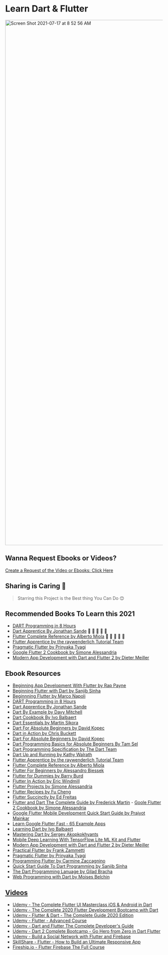 # Learn Dart & Flutter

<img width="1680" alt="Screen Shot 2021-07-17 at 8 52 56 AM" src="https://user-images.githubusercontent.com/55337687/126020532-ed4f88a4-9f70-4e64-aaeb-8ec477c96c48.png">

## Wanna Request Ebooks or Videos?

[Create a Request of the Video or Ebooks: Click Here](https://github.com/goldcoders/Flutter/issues/new?assignees=&labels=&template=request-ebook-or-video-tutorial-.md&title=)

## Sharing is Caring 💖

> Starring this Project is the Best thing You Can Do 😊

## Recommended Books To Learn this 2021

- [DART Programming in 8 Hours](https://github.com/goldcoders/Flutter/blob/master/DART%20Programming%20in%208%20Hours%2C%20for%20Beginners%2C%20Learn%20Coding%20Fast%20Dart%20Quick%20Start%20Guide%20by%20Ray%20Yao.pdf)
- [Dart Apprentice By Jonathan Sande](https://github.com/goldcoders/Flutter/blob/master/Dart%20Apprentice%20-%20By%20Jonathan%20Sande.pdf) :star2: :star2: :star2: :star2: :star2:
- [Flutter Complete Reference by Alberto Miola](https://github.com/goldcoders/Flutter/blob/master/Flutter%20Complete%20Reference%20by%20Alberto%20Miola.pdf) :star2: :star2: :star2: :star2: :star2:
- [Flutter Apprentice by the raywenderlich Tutorial Team](https://github.com/goldcoders/Flutter/blob/master/Flutter%20Apprentice.pdf)
- [Pragmatic Flutter by Prinyaka Tyagi](https://github.com/goldcoders/Flutter/blob/master/Pragmatic%20Flutter.pdf) 
- [Google Flutter 2 Cookbook by Simone Alessandria](https://github.com/goldcoders/Flutter/blob/master/Google%20Flutter%202%20Cookbook.pdf)
- [Modern App Development with Dart and Flutter 2 by Dieter Meiller](https://github.com/goldcoders/Flutter/blob/master/Modern%20App%20Development%20with%20Dart%20and%20Flutter%202%20A%20Comprehensive%20Introduction%20to%20Flutter%20by%20Meiller.pdf)


## Ebook Resources

- [Beginning App Development With Flutter by Rap Payne](https://github.com/goldcoders/Flutter/blob/master/Beginning%20App%20Development%20With%20Flutter%20by%20Rap%20Payne.pdf)
- [Beginning Flutter with Dart by Sanjib Sinha](https://github.com/goldcoders/Flutter/blob/master/Beginning%20Flutter%20With%20Dart%20A%20Step%20by%20Step%20Guide%20for%20Beginners%20to%20Build%20an%20Android%20or%20iOS%20Mobile%20Application%20(Flutter%2C%20Dart%20and%20Algorithm%20Book%201)%20by%20Sanjib%20Sinha.pdf)
- [Beginnning Flutter by Marco Napoli](https://github.com/goldcoders/Flutter/blob/master/Beginnning%20Flutter%20by%20Marco%20Napoli.pdf)
- [DART Programming in 8 Hours](https://github.com/goldcoders/Flutter/blob/master/DART%20Programming%20in%208%20Hours%2C%20for%20Beginners%2C%20Learn%20Coding%20Fast%20Dart%20Quick%20Start%20Guide%20by%20Ray%20Yao.pdf)
- [Dart Apprentice By Jonathan Sande](https://github.com/goldcoders/Flutter/blob/master/Dart%20Apprentice%20-%20By%20Jonathan%20Sande.pdf)
- [Dart By Example by Davy Mitchell](https://github.com/goldcoders/Flutter/blob/master/Dart%20By%20Example%20by%20Davy%20Mitchell.epub)
- [Dart Cookbook By Ivo Balbaert](https://github.com/goldcoders/Flutter/blob/master/Dart%20Cookbook%20By%20Ivo%20Balbaert.pdf)
- [Dart Essentials by Martin Sikora](https://github.com/goldcoders/Flutter/blob/master/Dart%20Essentials%20by%20Martin%20Sikora.pdf)
- [Dart For Absolute Beginners by David Kopec](https://github.com/goldcoders/Flutter/blob/master/Dart%20For%20Absolut%20Beginners%20by%20David%20Kopec.pdf)
- [Dart in Action by Chris Buckett](https://github.com/goldcoders/Flutter/blob/master/Dart%20in%20Action%20by%20Chris%20Buckett.pdf)
- [Dart For Absolute Beginners by David Kopec](https://github.com/goldcoders/Flutter/blob/master/Dart%20For%20Absolute%20Beginners%20by%20David%20Kopec.pdf)
- [Dart Programming Basics for Absolute Beginners By Tam Sel](https://github.com/goldcoders/Flutter/blob/master/Dart%20Programming%20Basics%20For%20Absolute%20Beginners%20by%20Tam%20Sel.pdf)
- [Dart Programming Specification by The Dart Team](https://github.com/goldcoders/Flutter/blob/master/Dart%20Programming%20Language%20Specification%20by%20The%20Dart%20Team.pdf)
- [Dart Up and Running by Kathy Walrath](https://github.com/goldcoders/Flutter/blob/master/Dart%20Up%20and%20Running%20by%20Kathy%20Walrath.pdf)
- [Flutter Apprentice by the raywenderlich Tutorial Team](https://github.com/goldcoders/Flutter/blob/master/Flutter%20Apprentice.pdf)
- [Flutter Complete Reference by Alberto Miola](https://github.com/goldcoders/Flutter/blob/master/Flutter%20Complete%20Reference%20by%20Alberto%20Miola.pdf)
- [Flutter For Beginners by Alessandro Biessek](https://github.com/goldcoders/Flutter/blob/master/Flutter%20For%20Beginners%20by%20Alessandro%20Biessek.pdf)
- [Flutter for Dummies by Barry Burd](https://github.com/goldcoders/Flutter/blob/master/Flutter%20For%20Dummies%20by%20Barry%20Burd.pdf)
- [Flutter In Action by Eric Windmill](https://github.com/goldcoders/Flutter/blob/master/Flutter%20In%20Action%20by%20Eric%20Windmill.pdf)
- [Flutter Projects by Simone Alessandria](https://github.com/goldcoders/Flutter/blob/master/Flutter%20Projects%20by%20Simone%20Alessandria.pdf)
- [Flutter Recipes by Fu Cheng](https://github.com/goldcoders/Flutter/blob/master/Flutter%20Recipes%20by%20Fu%20Cheng.pdf)
- [Flutter Succinctly by Ed Freitas](https://github.com/goldcoders/Flutter/blob/master/Flutter%20Succinctly%20by%20Ed%20Freitas.pdf)
- [Flutter and Dart The Complete Guide by Frederick Martin](https://github.com/goldcoders/Flutter/blob/master/Flutter%20and%20Dart%20the%20Complete%20Guide%20Create%20Cross-Platform%20Mobile%20Apps%20With%20Google’s%20Latest%20Open-Source%20SDK%20Through%20Flutter%20and%20Dart%20by%20Fredrick%20Martins.pdf)
- [Goole Flutter 2 Cookbook by Simone Alessandria](https://github.com/goldcoders/Flutter/blob/master/Google%20Flutter%202%20Cookbook.pdf)
- [Google Flutter Mobile Development Quick Start Guide by Prajyot Mainkar](https://github.com/goldcoders/Flutter/blob/master/Google%20Flutter%20Mobile%20Development%20Quick%20Start%20Guide%20by%20Prajyot%20Mainkar.pdf)
- [Learn Google Flutter Fast - 65 Example Apps](https://github.com/goldcoders/Flutter/blob/master/Learn%20Google%20Flutter%20Fast%20-%2065%20Example%20Apps.pdf)
- [Learning Dart by Ivo Balbaert](https://github.com/goldcoders/Flutter/blob/master/Learning%20Dart%20by%20Ivo%20Balbaert.pdf)
- [Mastering Dart by Sergey Akopkokhyants](https://github.com/goldcoders/Flutter/blob/master/Mastering%20Dart%20by%20Sergey%20Akopkokhyants.pdf)
- [Mobile Deep Learning With TensorFlow Lite ML Kit and Flutter](https://github.com/goldcoders/Flutter/blob/master/Mobile%20Deep%20Learning%20With%20TensorFlow%20Lite%20ML%20Kit%20and%20Flutter.pdf)
- [Modern App Development with Dart and Flutter 2 by Dieter Meiller](https://github.com/goldcoders/Flutter/blob/master/Modern%20App%20Development%20with%20Dart%20and%20Flutter%202%20A%20Comprehensive%20Introduction%20to%20Flutter%20by%20Meiller.pdf)
- [Practical Flutter by Frank Zammetti](https://github.com/goldcoders/Flutter/blob/master/Practical%20Flutter%20by%20Frank%20Zammetti.pdf)
- [Pragmatic Flutter by Prinyaka Tyagi](https://github.com/goldcoders/Flutter/blob/master/Pragmatic%20Flutter.pdf)
- [Programming Flutter by Carmine Zaccagnino](https://github.com/goldcoders/Flutter/blob/master/Programming%20Flutter-Pragmatic%20Bookshelf%20by%20Carmine%20Zaccagnino.epub)
- [Quick Start Guide To Dart Programming by Sanjib Sinha](https://github.com/goldcoders/Flutter/blob/master/Quick%20Start%20Guide%20To%20Dart%20Programming%20by%20Sanjib%20Sinha.pdf)
- [The Dart Programming Lanuage by Gilad Bracha](https://github.com/goldcoders/Flutter/blob/master/The%20Dart%20Programmming%20Lanuage%20by%20Gilad%20Bracha.pdf)
- [Web Programming with Dart by Moises Belchin](https://github.com/goldcoders/Flutter/blob/master/Web%20Programming%20with%20Dart%20by%20Moises%20Belchin.pdf)

## [Videos](https://drive.google.com/drive/folders/1Z07DTGcu8rTvaVIBBs7iZkjkwsx4p97Y?usp=sharing)

- [Udemy - The Complete Flutter UI Masterclass  iOS & Android in Dart](https://drive.google.com/drive/folders/1hBaB5i0zymOvHd8gyxos0kHdv0Uzk1mB?usp=sharing)
- [Udemy - The Complete 2020 Flutter Development Bootcamp with Dart](https://drive.google.com/drive/folders/1LVTWWvDz11uG84GXZtTDohqwsFw_sOGk?usp=sharing)
- [Udemy - Flutter & Dart - The Complete Guide 2020 Edition](https://drive.google.com/drive/folders/1KBpTP8PPdwYhyMyKVj7Rf37pSJvcAKe6?usp=sharing)
- [Udemy - Flutter - Advanced Course](https://drive.google.com/drive/folders/1L4ZqVeUp-XGXC801q9aQq3tYfMGGfShd?usp=sharing)
- [Udemy - Dart and Flutter The Complete Developer's Guide](https://drive.google.com/drive/folders/11QUI0pJDn_jmYK-hxGvT0QBYHH1z9gOI?usp=sharing)
- [Udemy - Dart 2 Complete Bootcamp - Go Hero from Zero in Dart Flutter](https://drive.google.com/drive/folders/1531JpxiMrzKajNk3D7zwmVlZv11KqbUx?usp=sharing)
- [Udemy - Build a Social Network with Flutter and Firebase](https://drive.google.com/drive/folders/1pj4tXRc-j4RI9vPPlwS8MTADommxDo-T?usp=sharing)
- [SkillShare - Flutter - How to Build an Ultimate Responsive App](https://drive.google.com/drive/folders/1qWWHTW2wPOcZhYaH8Qi5FhU8rvEU8NQv?usp=sharing)
- [Fireship.io - Flutter Firebase The Full Course](https://drive.google.com/drive/folders/1xC5cYoV4KPcj7JKPTfVcOKB1XkEDS_-H?usp=sharing)
